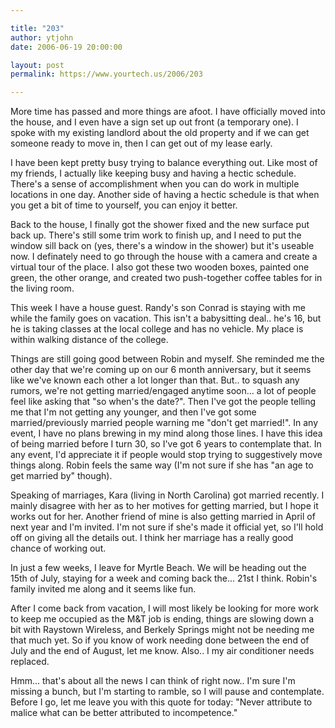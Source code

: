 ```yaml
---

title: "203"
author: ytjohn
date: 2006-06-19 20:00:00

layout: post
permalink: https://www.yourtech.us/2006/203

---
```

More time has passed and more things are afoot.  I have officially moved into the house, and I even have a sign set up out front (a temporary one).  I spoke with my existing landlord about the old property and if we can get someone ready to move in, then I can get out of my lease early.

I have been kept pretty busy trying to balance everything out.  Like most of my friends, I actually like keeping busy and having a hectic schedule.  There's a sense of accomplishment when you can do work in multiple locations in one day. Another side of having a hectic schedule is that when  you get a bit of time to yourself, you can enjoy it better.

Back to the house, I finally got the shower fixed and the new surface put back up.  There's still some trim work to finish up, and I need to put the window sill back on (yes, there's a window in the shower) but it's useable now.  I definately need to go through the house with a camera and create a virtual tour of the place.  I also got these two wooden boxes, painted one green, the other orange, and created two push-together coffee tables for in the living room.

This week I have a house guest.  Randy's son Conrad is staying with me while the family goes on vacation.  This isn't a babysitting deal.. he's 16, but he is taking classes at the local college and has no vehicle.  My place is within walking distance of the college.

Things are still going good between Robin and myself.  She reminded me the other day that we're coming up on our 6 month anniversary, but it seems like we've known each other a lot longer than that.  But.. to squash any rumors, we're not getting married/engaged anytime soon... a lot of people feel like asking that "so when's the date?".  Then I've got the people telling me that I'm not getting any younger, and then I've got some married/previously married people warning me "don't get married!".  In any event, I have no plans brewing in my mind along those lines.  I have this idea of being married before I turn 30, so I've got 6 years to contemplate that.  In any event, I'd appreciate it if people would stop trying to suggestively move things along.  Robin feels the same way (I'm not sure if she has "an age to get married by" though).

Speaking of marriages, Kara (living in North Carolina) got married recently.  I mainly disagree with her as to her motives for getting married, but I hope it works out for her.  Another friend of mine is also getting married in April of next year and I'm invited.  I'm not sure if she's made it official yet, so I'll hold off on giving all the details out.  I think her marriage has a really good chance of working out.

In just a few weeks, I leave for Myrtle Beach.  We will be heading out the 15th of July, staying for a week and coming back the... 21st I think.  Robin's family invited me along and it seems like fun.

After I come back from vacation, I will most likely be looking for more work to keep me occupied as the M&amp;T job is ending, things are slowing down a bit with Raystown Wireless, and Berkely Springs might not be needing me that much yet.  So if you know of work needing done between the end of July and the end of August, let me know.  Also.. I my air conditioner needs replaced.

Hmm... that's about all the news I can think of right now.. I'm sure I'm missing a bunch, but I'm starting to ramble, so I will pause and contemplate.  Before I go, let me leave you with this quote for today:  "Never attribute to malice what can be better attributed to incompetence."
